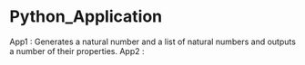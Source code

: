 # Python_Application

App1 : Generates a natural number and a list of natural numbers and outputs a number of their properties.
App2 : 
